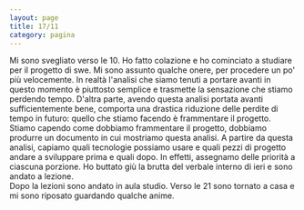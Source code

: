 ```yaml
--- 
layout: page
title: 17/11
category: pagina
---
```


Mi sono svegliato verso le 10. Ho fatto colazione e ho cominciato a studiare per
il progetto di swe. Mi sono assunto qualche onere, per procedere un po' più
velocemente. In realtà l'analisi che siamo tenuti a portare avanti in questo
momento è piuttosto semplice e trasmette la sensazione che stiamo perdendo
tempo. D'altra parte, avendo questa analisi portata avanti sufficientemente
bene, comporta una drastica riduzione delle perdite di tempo in futuro: quello
che stiamo facendo è frammentare il progetto. Stiamo capendo come dobbiamo
frammentare il progetto, dobbiamo produrre un documento in cui mostriamo questa
analisi. A partire da questa analisi, capiamo quali tecnologie possiamo usare e
quali pezzi di progetto andare a sviluppare prima e quali dopo. In effetti,
assegnamo delle priorità a ciascuna porzione. Ho buttato giù la brutta del
verbale interno di ieri e sono andato a lezione.  
Dopo la lezioni sono andato in aula studio. Verso le 21 sono tornato a casa e mi
sono riposato guardando qualche anime.
